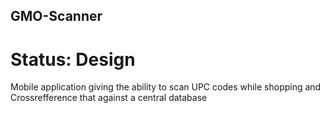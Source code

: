 ## GMO-Scanner
# Status: Design

Mobile application giving the ability to scan UPC codes while shopping and Crossrefference that against a central database
